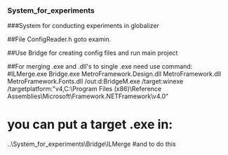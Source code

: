 ### System_for_experiments

###System for conducting experiments in globalizer

##File ConfigReader.h goto examin. 

##Use Bridge for creating config files and run main project 

##For merging .exe and .dll's to single .exe need use command:
#ILMerge.exe Bridge.exe MetroFramework.Design.dll MetroFramework.dll MetroFramework.Fonts.dll /out:d:BridgeM.exe /target:winexe /targetplatform:"v4,C:\Program Files (x86)\Reference Assemblies\Microsoft\Framework\.NETFramework\v4.0"
# you can put a target .exe in: 
..\System_for_experiments\Bridge\ILMerge 
#and to do this